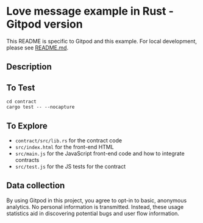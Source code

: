 Love message example in Rust - Gitpod version
==================================================

This README is specific to Gitpod and this example. For local development, please see [README.md](README.md).

## Description


## To Test

```
cd contract
cargo test -- --nocapture
```

## To Explore

- `contract/src/lib.rs` for the contract code
- `src/index.html` for the front-end HTML
- `src/main.js` for the JavaScript front-end code and how to integrate contracts
- `src/test.js` for the JS tests for the contract


## Data collection

By using Gitpod in this project, you agree to opt-in to basic, anonymous analytics. No personal information is transmitted. Instead, these usage statistics aid in discovering potential bugs and user flow information.
